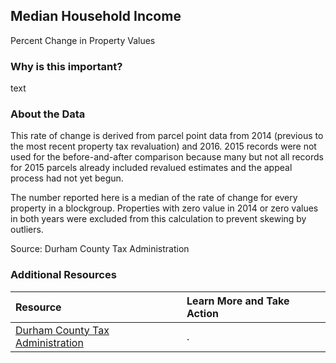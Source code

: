 ## Median Household Income
Percent Change in Property Values 

### Why is this important?
text

### About the Data
This rate of change is derived from parcel point data from 2014 (previous to the most recent property tax revaluation) and 2016. 2015 records were not used for the before-and-after comparison because many but not all records for 2015 parcels already included revalued estimates and the appeal process had not yet begun.

The number reported here is a median of the rate of change for every property in a blockgroup. Properties with zero value in 2014 or zero values in both years were excluded from this calculation to prevent skewing by outliers.

Source: Durham County Tax Administration 

### Additional Resources

|Resource | Learn More and Take Action | 
|:--- | :--- |
|[Durham County Tax Administration](https://www.census.gov/acs/www/) | .

